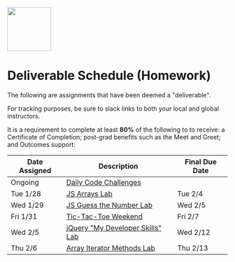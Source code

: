 <img src="https://i.imgur.com/2y0Lyzy.png" height="100">

# Deliverable Schedule (Homework)

The following are assignments that have been deemed a "deliverable".

For tracking purposes, be sure to slack links to both your local and global instructors.

It is a requirement to complete at least **80%** of the following to to receive: a Certificate of Completion; post-grad benefits such as the Meet and Greet; and Outcomes support:

|Date Assigned|Description| Final Due Date |
|---|---|---|
|Ongoing|[Daily Code Challenges](https://git.generalassemb.ly/SEI-CC/daily-js-code-challenges)| |
|Tue 1/28|[JS Arrays Lab](https://git.generalassemb.ly/SEI-CC/SEI-CC-7/blob/master/work/w01/d2/04-js-arrays-lab.md)| Tue 2/4 |
|Wed 1/29|[JS Guess the Number Lab](https://git.generalassemb.ly/SEI-CC/SEI-CC-7/blob/master/work/w01/d3/04-js-objects-lab.md)| Wed 2/5 |
|Fri 1/31|[Tic-Tac-Toe Weekend](https://git.generalassemb.ly/SEI-CC/SEI-CC-7/tree/master/work/w01/d5/tic-tac-toe-weekend)| Fri 2/7 |
|Wed 2/5|[jQuery "My Developer Skills" Lab](https://git.generalassemb.ly/SEI-CC/SEI-CC-7/blob/master/work/w02/d3/04-jquery-lab.md)| Wed 2/12 |
|Thu 2/6|[Array Iterator Methods Lab](https://git.generalassemb.ly/SEI-CC/SEI-CC-7/blob/master/work/w02/d4/02b-array-methods-lab.md)| Thu 2/13 |


